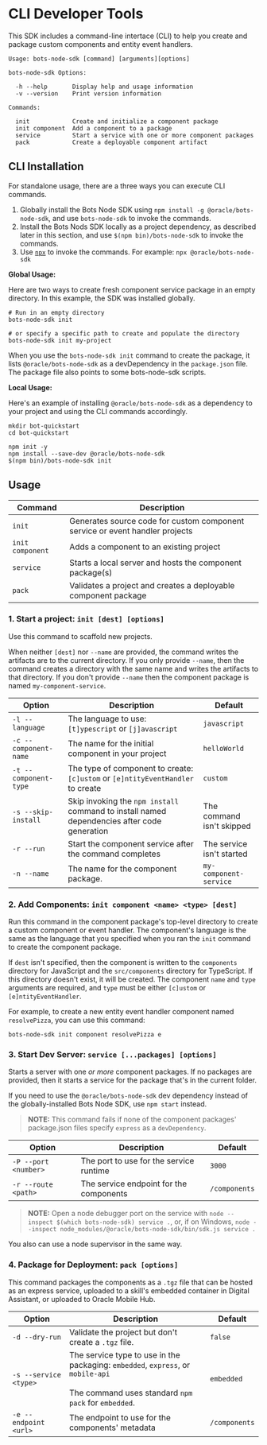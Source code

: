 # CLI Developer Tools

This SDK includes a command-line intertace (CLI) to help you create and package custom components and entity event handlers.

```text
Usage: bots-node-sdk [command] [arguments][options]

bots-node-sdk Options:

  -h --help       Display help and usage information
  -v --version    Print version information

Commands:

  init            Create and initialize a component package
  init component  Add a component to a package
  service         Start a service with one or more component packages
  pack            Create a deployable component artifact
```

## CLI Installation

For standalone usage, there are a three ways you can execute CLI commands.

1. Globally install the Bots Node SDK using `npm install -g @oracle/bots-node-sdk`, and use `bots-node-sdk` to invoke the commands.
1. Install the Bots Nods SDK locally as a project dependency, as described later in this section, and use `$(npm bin)/bots-node-sdk` to invoke the commands.
1. Use [`npx`](https://www.npmjs.com/package/npx) to invoke the commands. For example: `npx @oracle/bots-node-sdk`

**Global Usage:**

Here are two ways to create fresh component service package in an empty directory. In this example, the SDK was installed globally.

```shell
# Run in an empty directory
bots-node-sdk init

# or specify a specific path to create and populate the directory
bots-node-sdk init my-project
```

When you use the `bots-node-sdk init` command to create the package, it lists `@oracle/bots-node-sdk` as a devDependency in the `package.json` file. The package file also points to some bots-node-sdk scripts. 

**Local Usage:**

Here's an example of installing `@oracle/bots-node-sdk` as a 
dependency to your project and using the CLI commands accordingly.

```shell
mkdir bot-quickstart
cd bot-quickstart

npm init -y
npm install --save-dev @oracle/bots-node-sdk
$(npm bin)/bots-node-sdk init
```

## Usage

| Command | Description |
|--|--|
| `init` | Generates source code for custom component service or event handler projects |
| `init component` |Adds a component to an existing project |
| `service` |Starts a local server and hosts the component package(s) |
| `pack` |Validates a project and creates a deployable component package |

### 1. Start a project: `init [dest] [options]`

Use this command to scaffold new projects.

When neither `[dest]` nor `--name` are provided, the command writes the artifacts are to the current directory. If you only provide `--name`, then the command creates a directory with the same name and writes the artifacts to that directory. If you don't provide `--name` then the component package is named `my-component-service`.


| Option | Description | Default |
|--|--|--|
| `-l --language` | The language to use: `[t]ypescript` or `[j]avascript` | `javascript` |
| `-c --component-name ` | The name for the initial component in your project | `helloWorld` |
| `-t --component-type ` | The type of component to create: `[c]ustom` or `[e]ntityEventHandler` to create | `custom` |
| `-s --skip-install` | Skip invoking the `npm install` command to install named dependencies after code generation | The command isn't skipped |
| `-r --run` | Start the component service after the command completes | The service isn't started |
| `-n --name ` | The name for the component package.|`my-component-service`|

### 2. Add Components: `init component <name> <type> [dest]`

Run this command in the component package's top-level directory to create a custom component or event handler. The component's language is the same as the language that you specified when you ran the `init` command to create the component package.

If `dest` isn't specified, then the component is written to the `components` directory for JavaScript and the `src/components` directory for TypeScript. If this directory doesn't exist, it will be created.
The component `name` and `type` arguments are required, and `type` must be either `[c]ustom` or `[e]ntityEventHandler`.

For example, to create a new entity event handler component named `resolvePizza`, you can use this command:

```shell
bots-node-sdk init component resolvePizza e
```

### 3. Start Dev Server: `service [...packages] [options]`

Starts a server with one _or more_ component packages. If no packages are provided, then it starts a service for the package that's in the current folder.

If you need to use the `@oracle/bots-node-sdk` dev dependency instead of the globally-installed Bots Node SDK, use `npm start` instead.

> **NOTE:** This command fails if none of the component packages' package.json files specify `express` as a `devDependency`.

| Option | Description | Default |
|--|--|--|
| `-P --port <number>` | The port to use for the service runtime | `3000` |
| `-r --route <path>` | The service endpoint for the components | `/components` |

> **NOTE:** Open a node debugger port on the service with `node --inspect $(which bots-node-sdk) service .`, or, if on Windows,
`node --inspect node_modules/@oracle/bots-node-sdk/bin/sdk.js service .` 

You also can use a node supervisor in the same way.

### 4. Package for Deployment: `pack [options]`

This command packages the components as a `.tgz` file that can be hosted as an express service, uploaded to a skill's embedded container in Digital Assistant, or uploaded to Oracle Mobile Hub.

| Option | Description | Default |
|--|--|--|
|`-d --dry-run`|Validate the project but don't create a `.tgz` file.| `false` |
|`-s --service <type>`|The service type to use in the packaging: `embedded`, `express`, or `mobile-api`<br><br>The command uses standard `npm pack` for `embedded`.|`embedded`|
|`-e --endpoint <url>`|The endpoint to use for the components' metadata | `/components` |
